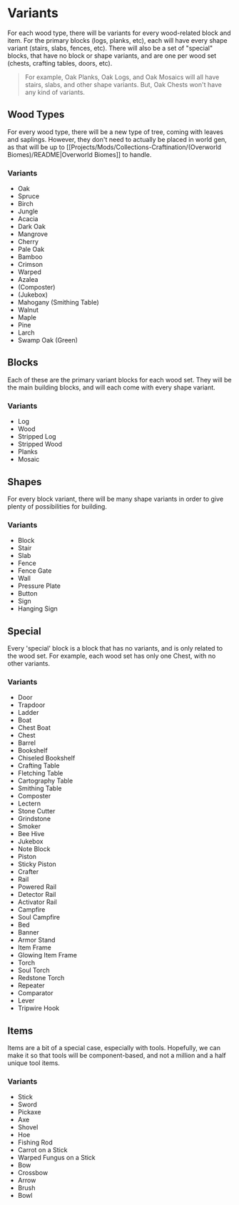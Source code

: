 # Variants
For each wood type, there will be variants for every wood-related block and item. For the primary blocks (logs, planks, etc), each will have every shape variant (stairs, slabs, fences, etc). There will also be a set of "special" blocks, that have no block or shape variants, and are one per wood set (chests, crafting tables, doors, etc).

> For example, Oak Planks, Oak Logs, and Oak Mosaics will all have stairs, slabs, and other shape variants. But, Oak Chests won't have any kind of variants.
## Wood Types
For every wood type, there will be a new type of tree, coming with leaves and saplings. However, they don't need to actually be placed in world gen, as that will be up to [[Projects/Mods/Collections-Craftination/(Overworld Biomes)/README|Overworld Biomes]] to handle.
### Variants
- Oak
- Spruce
- Birch
- Jungle
- Acacia
- Dark Oak
- Mangrove
- Cherry
- Pale Oak
- Bamboo
- Crimson
- Warped
- Azalea
- (Composter)
- (Jukebox)
- Mahogany (Smithing Table)
- Walnut
- Maple
- Pine
- Larch
- Swamp Oak (Green)
## Blocks
Each of these are the primary variant blocks for each wood set. They will be the main building blocks, and will each come with every shape variant.
### Variants
- Log
- Wood
- Stripped Log
- Stripped Wood
- Planks
- Mosaic
## Shapes
For every block variant, there will be many shape variants in order to give plenty of possibilities for building.
### Variants
- Block
- Stair
- Slab
- Fence
- Fence Gate
- Wall
- Pressure Plate
- Button
- Sign
- Hanging Sign
## Special
Every 'special' block is a block that has no variants, and is only related to the wood set. For example, each wood set has only one Chest, with no other variants.
### Variants
- Door
- Trapdoor
- Ladder
- Boat
- Chest Boat
- Chest
- Barrel
- Bookshelf
- Chiseled Bookshelf
- Crafting Table
- Fletching Table
- Cartography Table
- Smithing Table
- Composter
- Lectern
- Stone Cutter
- Grindstone
- Smoker
- Bee Hive
- Jukebox
- Note Block
- Piston
- Sticky Piston
- Crafter
- Rail
- Powered Rail
- Detector Rail
- Activator Rail
- Campfire
- Soul Campfire
- Bed
- Banner
- Armor Stand
- Item Frame
- Glowing Item Frame
- Torch
- Soul Torch
- Redstone Torch
- Repeater
- Comparator
- Lever
- Tripwire Hook
## Items
Items are a bit of a special case, especially with tools. Hopefully, we can make it so that tools will be component-based, and not a million and a half unique tool items.
### Variants
- Stick
- Sword
- Pickaxe
- Axe
- Shovel
- Hoe
- Fishing Rod
- Carrot on a Stick
- Warped Fungus on a Stick
- Bow
- Crossbow
- Arrow
- Brush
- Bowl